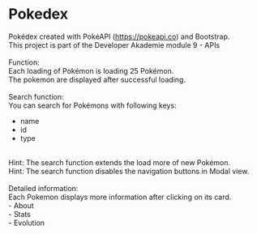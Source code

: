 # Pokedex
Pokédex created with PokéAPI (https://pokeapi.co) and Bootstrap. <br>
This project is part of the Developer Akademie module 9 - APIs <br>
<br>
Function:
<br>
Each loading of Pokémon is loading 25 Pokémon. <br>
The pokemon are displayed after successful loading. <br>
<br>
Search function: <br>
You can search for Pokémons with following keys: <br>
- name <br>
- id <br>
- type <br>
<br>
Hint: The search function extends the load more of new Pokémon. <br>
Hint: The search function disables the navigation buttons in Modal view. <br>
<br>
Detailed information: <br>
Each Pokemon displays more information after clicking on its card. <br>
- About <br>
- Stats <br>
- Evolution <br>
<br>